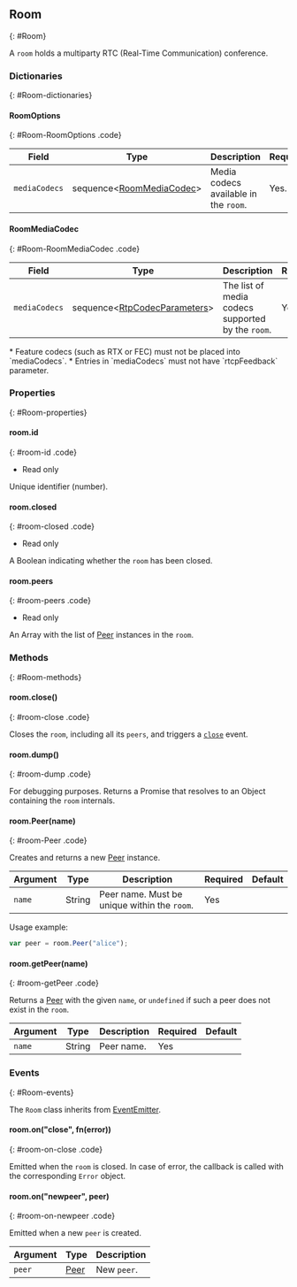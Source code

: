 ## Room
{: #Room}

A `room` holds a multiparty RTC (Real-Time Communication) conference.


### Dictionaries
{: #Room-dictionaries}

<section markdown="1">

#### RoomOptions
{: #Room-RoomOptions .code}

<div markdown="1" class="table-wrapper L3">

Field                    | Type    | Description   | Required | Default
------------------------ | ------- | ------------- | -------- | ---------
`mediaCodecs`            | sequence<[RoomMediaCodec](#Room-RoomMediaCodec)> | Media codecs available in the `room`. | Yes. |

</div>

#### RoomMediaCodec
{: #Room-RoomMediaCodec .code}

<div markdown="1" class="table-wrapper L3">

Field                    | Type    | Description   | Required | Default
------------------------ | ------- | ------------- | -------- | ---------
`mediaCodecs`            | sequence<[RtpCodecParameters](#RtpDictionaries-RtpCodecParameters)> | The list of media codecs supported by the `room`. | Yes |

<div markdown="1" class="note warn">
 * Feature codecs (such as RTX or FEC) must not be placed into `mediaCodecs`.
 * Entries in `mediaCodecs` must not have `rtcpFeedback` parameter.
</div>

</div>

</section>


### Properties
{: #Room-properties}

<section markdown="1">

#### room.id
{: #room-id .code}

* Read only

Unique identifier (number).

#### room.closed
{: #room-closed .code}

* Read only

A Boolean indicating whether the `room` has been closed.

#### room.peers
{: #room-peers .code}

* Read only

An Array with the list of [Peer](#Peer) instances in the `room`.

</section>


### Methods
{: #Room-methods}

<section markdown="1">

#### room.close()
{: #room-close .code}

Closes the `room`, including all its `peers`, and triggers a [`close`](#room-on-close) event.

#### room.dump()
{: #room-dump .code}

For debugging purposes. Returns a Promise that resolves to an Object containing the `room` internals.

#### room.Peer(name)
{: #room-Peer .code}

Creates and returns a new [Peer](#Peer) instance.

<div markdown="1" class="table-wrapper L3">

Argument   | Type    | Description | Required | Default 
---------- | ------- | ----------- | -------- | ----------
`name`     | String  | Peer name. Must be unique within the `room`. | Yes |

</div>

Usage example:

```javascript
var peer = room.Peer("alice");
```

#### room.getPeer(name)
{: #room-getPeer .code}

Returns a [Peer](#Peer) with the given `name`, or `undefined` if such a peer does not exist in the `room`.

<div markdown="1" class="table-wrapper L3">

Argument   | Type    | Description | Required | Default 
---------- | ------- | ----------- | -------- | ----------
`name`     | String  | Peer name. | Yes |

</div>


### Events
{: #Room-events}

The `Room` class inherits from [EventEmitter](https://nodejs.org/api/events.html#events_class_eventemitter).

<section markdown="1">

#### room.on("close", fn(error))
{: #room-on-close .code}

Emitted when the `room` is closed. In case of error, the callback is called with the corresponding `Error` object.

#### room.on("newpeer", peer)
{: #room-on-newpeer .code}

Emitted when a new `peer` is created.

<div markdown="1" class="table-wrapper L3">

Argument | Type    | Description   
-------- | ------- | ----------------
`peer`   | [Peer](#Peer) | New `peer`.

</div>

</section>
